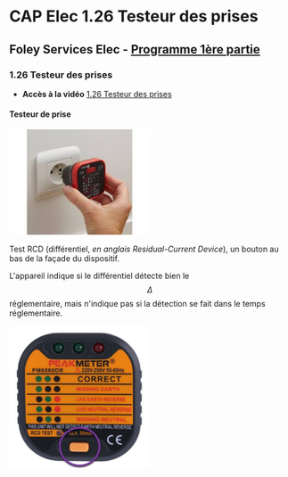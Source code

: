 # CAP Elec 1.26 Testeur des prises
## Foley Services Elec - [Programme 1ère partie](../1ere_partie/README.md)

### 1.26 Testeur des prises

- **Accès à la vidéo** [1.26 Testeur des prises](https://youtu.be/UkJkzR5oeZg)

#### Testeur de prise

<img src="./images/Testeur_prise.jpeg" width="50%">

Test RCD (différentiel, *en anglais Residual-Current Device*), un bouton au bas de la façade du dispositif.

L'appareil indique si le différentiel détecte bien le $$\Delta$$ réglementaire, mais n'indique pas si la détection se fait dans le temps réglementaire.

<img src="./images/Testeur_prise_test_RCD.png" width="50%">